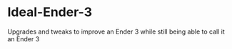 # Ideal-Ender-3
Upgrades and tweaks to improve an Ender 3 while still being able to call it an Ender 3
